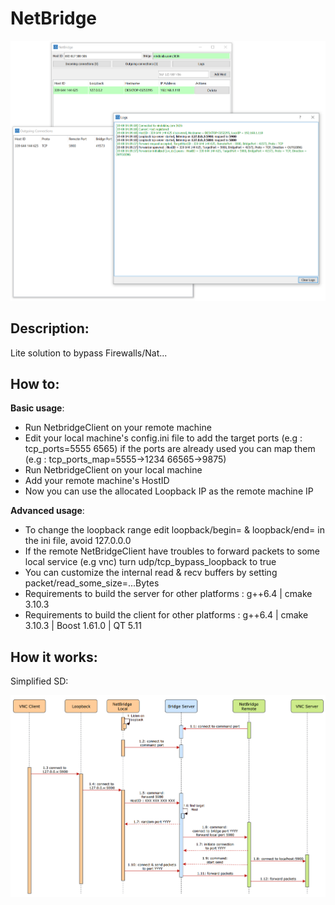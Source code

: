 # NetBridge

![Alt text](client/resources/capture.png)

## Description:
Lite solution to bypass Firewalls/Nat...
## How to:
**Basic usage**:
- Run NetbridgeClient on your remote machine
- Edit your local machine's config.ini file to add the target ports (e.g : tcp_ports=5555 6565) if the ports are already used you can map them (e.g : tcp_ports_map=5555->1234 66565->9875)
- Run NetbridgeClient on your local machine
- Add your remote machine's HostID 
- Now you can use the allocated Loopback IP as the remote machine IP

**Advanced usage**:
- To change the loopback range edit loopback/begin= & loopback/end= in the ini file, avoid 127.0.0.0
- If the remote NetBridgeClient have troubles to forward packets to some local service (e.g vnc) turn udp/tcp_bypass_loopback to true
- You can customize the internal read & recv buffers by setting packet/read_some_size=...Bytes
- Requirements to build the server for other platforms : g++6.4 | cmake 3.10.3 
- Requirements to build the client for other platforms : g++6.4 | cmake 3.10.3 | Boost 1.61.0 | QT 5.11

## How it works:

Simplified SD:

![Alt text](client/resources/netbridge.png)
